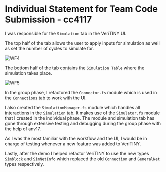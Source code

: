 # Individual Statement for Team Code Submission - cc4117

I was responsible for the `Simulation` tab in the VeriTINY UI.

The top half of the tab allows the user to apply inputs for simulation as well as set the number of cycles to simulate for. 

![WF4](https://github.com/ImperialCollegeLondon/hlp2020-verilog2/blob/team-README/team/readme-screenshots/workflow-4.png)

The bottom half of the tab contains the `Simulation Table` where the simulation takes place.


![WF5](https://github.com/ImperialCollegeLondon/hlp2020-verilog2/blob/team-README/team/readme-screenshots/workflow-5.png)

In the group phase, I refactored the `Connector.fs` module which is used in the `Connections` tab to work with the UI. 

I also created the `SimulationManager.fs` module which handles all interactions in the `Simulation` tab. It makes use of the `Simulator.fs` module that I created in the individual phase. The module and simulation tab has gone through extensive testing and debugging during the group phase with the help of anv17. 

As I was the most familiar with the workflow and the UI, I would be in charge of testing whenever a new feature was added to VeriTINY. 

Lastly, after the demo I helped refactor VeriTINY to use the new types `Simblock` and `SimNetInfo` which replaced the old `Connection` and `GeneralNet` types respectively.  

